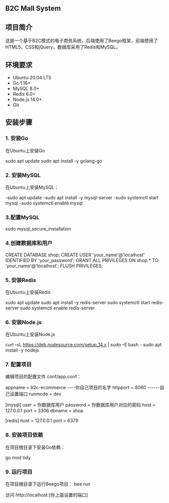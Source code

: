 ## B2C Mall System

## 项目简介

这是一个基于B2C模式的电子商务系统，后端使用了Beego框架，前端使用了HTML5、CSS和jQuery，数据库采用了Redis和MySQL。


## 环境要求

- Ubuntu 20.04 LTS
- Go 1.16+
- MySQL 8.0+
- Redis 6.0+
- Node.js 14.0+
- Git

## 安装步骤

### 1. 安装Go

在Ubuntu上安装Go

sudo apt update
sudo apt install -y golang-go

### 2. 安装MySQL

在Ubuntu上安装MySQL：

-sudo apt update
-sudo apt install -y mysql-server
-sudo systemctl start mysql
-sudo systemctl enable mysql

### 3.配置MySQL

sudo mysql_secure_installation

### 4.创建数据库和用户

CREATE DATABASE shop;
CREATE USER 'your_name'@'localhost' IDENTIFIED BY 'your_password';
GRANT ALL PRIVILEGES ON shop.* TO 'your_name'@'localhost';
FLUSH PRIVILEGES;

### 5. 安装Redis

在Ubuntu上安装Redis

sudo apt update
sudo apt install -y redis-server
sudo systemctl start redis-server
sudo systemctl enable redis-server

### 6. 安装Node.js

在Ubuntu上安装Node.js

curl -sL https://deb.nodesource.com/setup_14.x | sudo -E bash -
sudo apt install -y nodejs


### 7. 配置项目

编辑项目的配置文件 conf/app.conf：

appname = b2c-ecommerce   ----你自己项目的名字
httpport = 8080        ------自己设置端口
runmode = dev

[mysql]
user = 你数据库用户
password = 你数据库用户对应的密码
host = 127.0.0.1
port = 3306
dbname = shop

[redis]
host = 127.0.0.1
port = 6379


### 8. 安装项目依赖

在项目根目录下安装Go依赖：

go mod tidy

### 9. 运行项目

在项目根目录下运行Beego项目：
bee run

访问 http://localhost:[你上面设置的端口]
